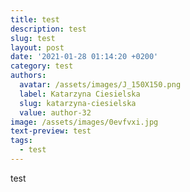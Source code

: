 ```yaml
---
title: test
description: test
slug: test
layout: post
date: '2021-01-28 01:14:20 +0200'
category: test
authors:
  avatar: /assets/images/J_150X150.png
  label: Katarzyna Ciesielska
  slug: katarzyna-ciesielska
  value: author-32
image: /assets/images/0evfvxi.jpg
text-preview: test
tags:
  - test
---
```

test
